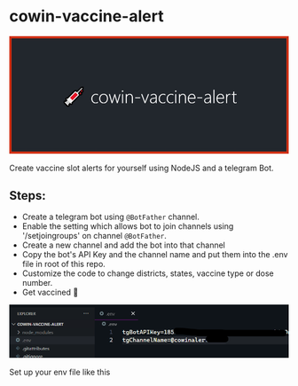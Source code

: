 # cowin-vaccine-alert

![](banner.jpg)

Create vaccine slot alerts for yourself using NodeJS and a telegram Bot.

## Steps:

-   Create a telegram bot using `@BotFather` channel.
-   Enable the setting which allows bot to join channels using '/setjoingroups' on channel `@BotFather`.
-   Create a new channel and add the bot into that channel
-   Copy the bot's API Key and the channel name and put them into the .env file in root of this repo.
-   Customize the code to change districts, states, vaccine type or dose number.
-   Get vaccined 💉

![](env.png)

Set up your env file like this
